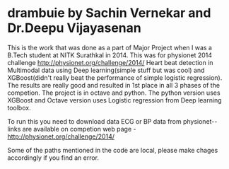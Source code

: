 # drambuie by Sachin Vernekar and Dr.Deepu Vijayasenan

This is the work that was done as a part of Major Project when I was a B.Tech student at NITK Surathkal in 2014. This was for physionet 2014 challenge http://physionet.org/challenge/2014/
Heart beat detection in Multimodal data using Deep learning(simple stuff but was cool) and XGBoost(didn't really beat the performance of simple logistic regression).
The results are really good and resulted in 1st place in all 3 phases of the competion.
The project is in octave and python.
The python version uses XGBoost and Octave version uses Logistic regression from Deep learning toolbox.

To run this you need to download data ECG or BP data from physionet-- links are available on competion web page - http://physionet.org/challenge/2014/

Some of the paths mentioned in the code are local, please make chages accordingly if you find an error.
